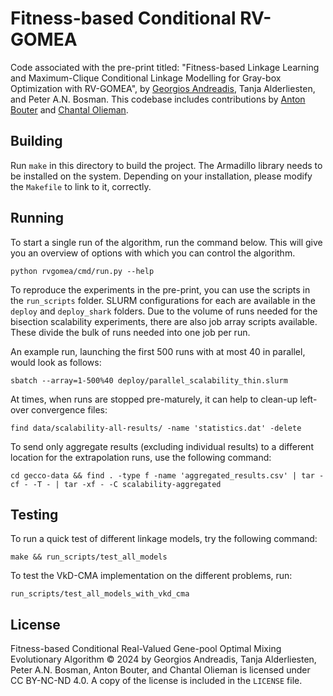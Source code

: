 # Fitness-based Conditional RV-GOMEA

Code associated with the pre-print titled: "Fitness-based Linkage Learning and Maximum-Clique Conditional Linkage Modelling for Gray-box Optimization with RV-GOMEA", by [Georgios Andreadis](https://github.com/gandreadis/), Tanja Alderliesten, and Peter A.N. Bosman. This codebase includes contributions by [Anton Bouter](https://github.com/abouter/) and [Chantal Olieman](https://github.com/chantal-olieman/).

## Building

Run `make` in this directory to build the project. The Armadillo library needs to be installed on the system. Depending on your installation, please modify the `Makefile` to link to it, correctly.

## Running

To start a single run of the algorithm, run the command below. This will give you an overview of options with which you can control the algorithm.

```shell
python rvgomea/cmd/run.py --help
```

To reproduce the experiments in the pre-print, you can use the scripts in the `run_scripts` folder. SLURM configurations for each are available in the `deploy` and `deploy_shark` folders. Due to the volume of runs needed for the bisection scalability experiments, there are also job array scripts available. These divide the bulk of runs needed into one job per run.

An example run, launching the first 500 runs with at most 40 in parallel, would look as follows:

```shell
sbatch --array=1-500%40 deploy/parallel_scalability_thin.slurm
```

At times, when runs are stopped pre-maturely, it can help to clean-up left-over convergence files:

```shell
find data/scalability-all-results/ -name 'statistics.dat' -delete
```

To send only aggregate results (excluding individual results) to a different location for the extrapolation runs, use the following command:

```shell
cd gecco-data && find . -type f -name 'aggregated_results.csv' | tar -cf - -T - | tar -xf - -C scalability-aggregated
```

## Testing

To run a quick test of different linkage models, try the following command:

```shell
make && run_scripts/test_all_models
```

To test the VkD-CMA implementation on the different problems, run:

```shell
run_scripts/test_all_models_with_vkd_cma
```

## License

Fitness-based Conditional Real-Valued Gene-pool Optimal Mixing Evolutionary Algorithm © 2024 by Georgios Andreadis, Tanja Alderliesten, Peter A.N. Bosman, Anton Bouter, and Chantal Olieman is licensed under CC BY-NC-ND 4.0. A copy of the license is included in the `LICENSE` file.
